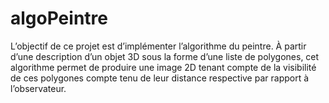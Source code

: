 algoPeintre
===========
L’objectif de ce projet est d’implémenter l’algorithme du peintre. À partir d’une description d’un objet 3D
sous la forme d’une liste de polygones, cet algorithme permet de produire une image 2D tenant compte de la
visibilité de ces polygones compte tenu de leur distance respective par rapport à l’observateur.
